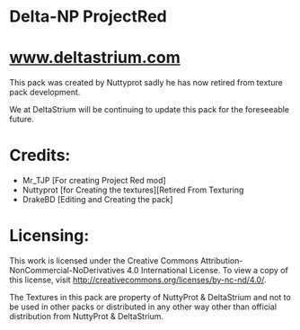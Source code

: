 # Delta-NP ProjectRed
www.deltastrium.com
=================
This pack was created by Nuttyprot sadly he has now retired from texture pack development.

We at DeltaStrium will be continuing to update this pack for the foreseeable future.

Credits:
================
* Mr_TJP [For creating Project Red mod]
* Nuttyprot [for Creating the textures][Retired From Texturing
* DrakeBD [Editing and Creating the pack]

Licensing:
================
This work is licensed under the Creative Commons Attribution-NonCommercial-NoDerivatives 4.0 International License. To view a copy of this license, visit http://creativecommons.org/licenses/by-nc-nd/4.0/.

The Textures in this pack are property of NuttyProt & DeltaStrium and not to be used in other packs or distributed in any other way other than official distribution from NuttyProt & DeltaStrium.


